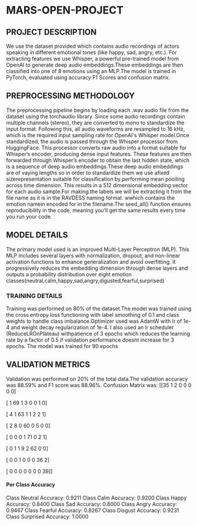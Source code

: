 # MARS-OPEN-PROJECT

## PROJECT DESCRIPTION
We use the dataset provided which contains audio recordings of actors speaking in different emotional tones (like happy, sad, angry, etc.). For extracting features we use Whisper, a powerful pre-trained model from OpenAI to generate deep audio embeddings.These embeddings are then classified into one of 8 emotions using an MLP.The model is trained in PyTorch, evaluated using accuracy F1 Scores and confusion matrix.

## PREPROCESSING METHODOLOGY
The preprocessing pipeline begins by loading each .wav audio file from the dataset using the torchaudio library. Since some audio recordings contain multiple channels (stereo), they are converted to mono to standardize the input format. Following this, all audio waveforms are resampled to 16 kHz, which is the required input sampling rate for OpenAI's Whisper model.Once standardized, the audio is passed through the Whisper processor from HuggingFace. This processor converts raw audio into a format suitable for Whisper’s encoder, producing dense input features. These features are then forwarded through Whisper’s encoder to obtain the last hidden state, which is a sequence of deep audio embeddings.These deep audio embeddings are of vaying lengths so in order to standardize them we use afixed sizerepresentation suitable for classification by performing mean pooiling across time dimension. This results in a 512 dimensional embedding vector for each audio sample.For making the labels we will be extracting it from the file name as it is in the RAVDESS naming format. wwhich contains the emotion namein encoded for in the filename.The seed_all() function ensures reproducibility in the code, meaning you’ll get the same results every time you run your code.

## MODEL DETAILS
The primary model used is an improved Multi-Layer Perceptron (MLP). This MLP includes several layers with normalization, dropout, and non-linear activation functions to enhance generalization and avoid overfitting. It progressively reduces the embedding dimension through dense layers and outputs a probability distribution over eight emotion classes(neutral,calm,happy,sad,angry,digusted,fearful,surprised)

### TRAINING DETAILS
Training was performed on 80% of the dataset.The model was trained using the cross entropy loss functioning with label smoothing of 0.1 and class weights to handle class imbalance.Optimizer used was AdamW with lr of 1e-4 and weight decay regularization of 1e-4. I also used an lr scheduler (ReduceLROnPlateau) withpatience of 3 epochs which reduces the learning rate by a factor of 0.5 if validation performance doesnt increase for 3 epochs. The model was trained for 90 epochs

## VALIDATION METRICS
Validation was performed on 20% of the total data.The validation accuracy was 88.59% and F1 score was 88.96%.
Confusion Matrix was:
[[35  1  2  0  0  0  0  0]

 [ 1 69  1  3  0  0  1  0]
 
 [ 4  1 63  1  1  2  2  1]
 
 [ 2  8  0 60  0  5  0  0]
 
 [ 0  0  0  1 71  0  2  1]
 
 [ 0  1  1  9  2 62  0  0]
 
 [ 0  0  1  0  0  0 36  2]
 
 [ 0  0  0  0  0  0  0 39]]
 
 #### Per Class Accuracy
 Class Neutral Accuracy: 0.9211
Class Calm Accuracy: 0.9200
Class Happy Accuracy: 0.8400
Class Sad Accuracy: 0.8000
Class Angry Accuracy: 0.9467
Class Fearful Accuracy: 0.8267
Class Disgust Accuracy: 0.9231
Class Surprised Accuracy: 1.0000




